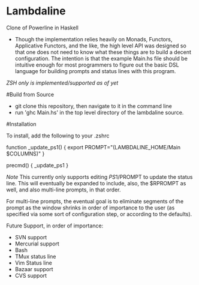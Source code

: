 Lambdaline
========

Clone of Powerline in Haskell
- Though the implementation relies heavily on Monads, Functors, Applicative Functors, and the like, the high level API was designed so that one does not need to know what these things are to build a decent configuration.  The intention is that the example Main.hs file should be intuitive enough for most programmers to figure out the basic DSL language for building prompts and status lines with this program.

*ZSH only is implemented/supported as of yet*

#Build from Source
- git clone this repository, then navigate to it in the command line
- run 'ghc Main.hs' in the top level directory of the lambdaline source.

#Installation

To install, add the following to your .zshrc

function _update_ps1() {
  export PROMPT="$($LAMBDALINE_HOME/Main $COLUMNS)"
}

precmd() {
  _update_ps1
}


*Note* This currently only supports editing $PS1/$PROMPT to update the status line.  This will eventually be expanded to include, also, the $RPROMPT as well, and also multi-line prompts, in that order.

For multi-line prompts, the eventual goal is to eliminate segments of the prompt as the window shrinks in order of importance to the user (as specified via some sort of configuration step, or according to the defaults).

Future Support, in order of importance:
- SVN support
- Mercurial support
- Bash
- TMux status line
- Vim Status line
- Bazaar support
- CVS support

